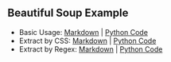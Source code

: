 ## Beautiful Soup Example

- Basic Usage: [Markdown](Beautiful_Soup_Basic.md) | [Python Code](bs_basic.py)
- Extract by CSS: [Markdown](Beautiful_Soup_Extarct_By_CSS.md) | [Python Code](bs_css.py)
- Extract by Regex: [Markdown](Beautiful_Soup_Extarct_By_Regex.md) | [Python Code](bs_regex.py)